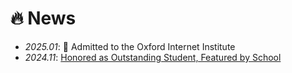 # 🔥 News
- *2025.01*: 🎉 Admitted to the Oxford Internet Institute
- *2024.11*: [Honored as Outstanding Student, Featured by School](https://mp.weixin.qq.com/s/2WwwNlMdMh7XNFIfO1oieA)
